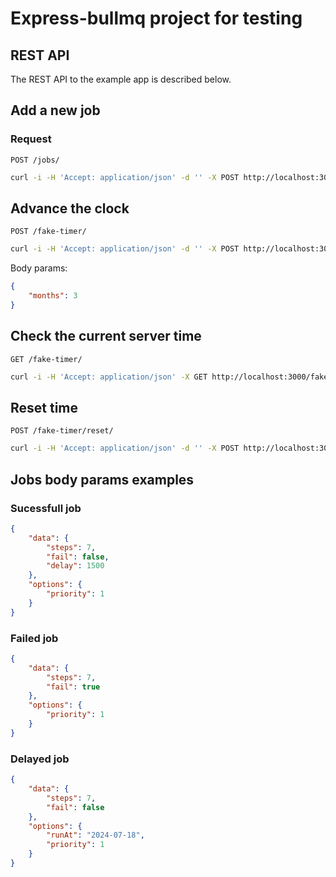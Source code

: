 # Express-bullmq project for testing

## REST API

The REST API to the example app is described below.

## Add a new job

### Request

`POST /jobs/`

```bash
curl -i -H 'Accept: application/json' -d '' -X POST http://localhost:3000/jobs
```

## Advance the clock

`POST /fake-timer/`

```bash
curl -i -H 'Accept: application/json' -d '' -X POST http://localhost:3000/fake-timer
```

Body params:

```json
{
    "months": 3
}
```

## Check the current server time

`GET /fake-timer/`

```bash
curl -i -H 'Accept: application/json' -X GET http://localhost:3000/fake-timer
```

## Reset time

`POST /fake-timer/reset/`

```bash
curl -i -H 'Accept: application/json' -d '' -X POST http://localhost:3000/fake-timer/reset
```

## Jobs body params examples

### Sucessfull job

```json
{
    "data": {
        "steps": 7,
        "fail": false,
        "delay": 1500
    },
    "options": {
        "priority": 1
    }
}
```

### Failed job

```json
{
    "data": {
        "steps": 7,
        "fail": true
    },
    "options": {
        "priority": 1
    }
}

```

### Delayed job

```json
{
    "data": {
        "steps": 7,
        "fail": false
    },
    "options": {
        "runAt": "2024-07-18",
        "priority": 1
    }
}
```
